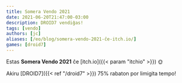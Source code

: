 ```yaml
---
title: Somera Vendo 2021
date: 2021-06-20T21:47:00-03:00
description: DROID7 vendiĝas!
tags: [vendo]
authors: [jc]
aliases: [/eo/blog/somera-vendo-2021-ĉe-itch.io/]
games: [droid7]
---
```


Estas **Somera Vendo 2021** ĉe [itch.io]({{< param "itchio" >}}) 🌞

Akiru [DROID7]({{< ref "/droid7" >}}) 75% rabaton por limigita tempo!
